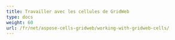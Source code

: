 ```yaml
---
title: Travailler avec les cellules de GridWeb
type: docs
weight: 60
url: /fr/net/aspose-cells-gridweb/working-with-gridweb-cells/
---
```



